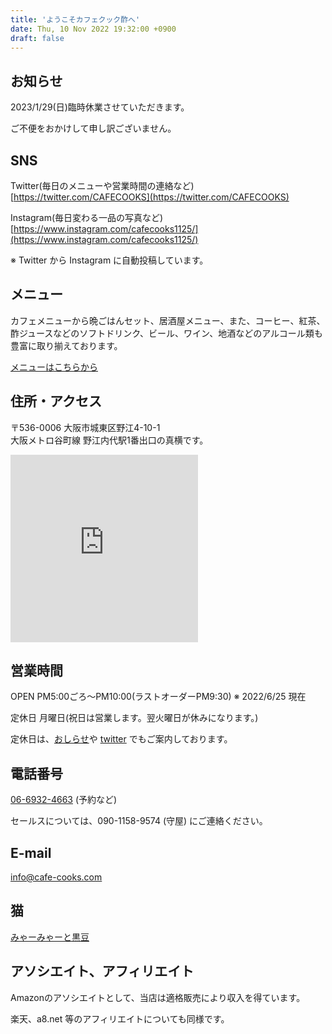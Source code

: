 ```yaml
---
title: 'ようこそカフェクック酢へ'
date: Thu, 10 Nov 2022 19:32:00 +0900
draft: false
---
```


お知らせ
--------

2023/1/29(日)臨時休業させていただきます。

ご不便をおかけして申し訳ございません。

SNS
---

Twitter(毎日のメニューや営業時間の連絡など) [https://twitter.com/CAFECOOKS](https://twitter.com/CAFECOOKS)

Instagram(毎日変わる一品の写真など) [https://www.instagram.com/cafecooks1125/](https://www.instagram.com/cafecooks1125/)

※ Twitter から Instagram に自動投稿しています。

メニュー
----

カフェメニューから晩ごはんセット、居酒屋メニュー、また、コーヒー、紅茶、酢ジュースなどのソフトドリンク、ビール、ワイン、地酒などのアルコール類も豊富に取り揃えております。

[メニューはこちらから](/menu/)

住所・アクセス
-------

〒536-0006 大阪市城東区野江4-10-1<br>
大阪メトロ谷町線 野江内代駅1番出口の真横です。

<iframe src="https://www.google.com/maps/embed?pb=!1m18!1m12!1m3!1d3279.8321865966955!2d135.5367334151636!3d34.70941238043217!2m3!1f0!2f0!3f0!3m2!1i1024!2i768!4f13.1!3m3!1m2!1s0x6000e124bb47ed31%3A0xf9afc76f0d450c5c!2z44CSNTM0LTAwMTMg5aSn6Ziq5bqc5aSn6Ziq5biC6YO95bO25Yy65YaF5Luj55S677yR5LiB55uu77yY4oiS77yY!5e0!3m2!1sja!2sjp!4v1656415753985!5m2!1sja!2sjp" width="300" height="300" style="border:0;" allowfullscreen="" loading="lazy" referrerpolicy="no-referrer-when-downgrade"></iframe>


営業時間
----

OPEN PM5:00ごろ〜PM10:00(ラストオーダーPM9:30) ※ 2022/6/25 現在

定休日 月曜日(祝日は営業します。翌火曜日が休みになります。)

定休日は、[おしらせ](/posts/)や [twitter](https://twitter.com/cafecooks "https://twitter.com/cafecooks") でもご案内しております。

電話番号
----

[06-6932-4663](TEL:06-6932-4663) (予約など)

セールスについては、090-1158-9574 (守屋) にご連絡ください。

E-mail
------

info@cafe-cooks.com

猫
-

[みゃーみゃーと黒豆](/みゃー通信/)

アソシエイト、アフィリエイト
--------------

Amazonのアソシエイトとして、当店は適格販売により収入を得ています。

楽天、a8.net 等のアフィリエイトについても同様です。
